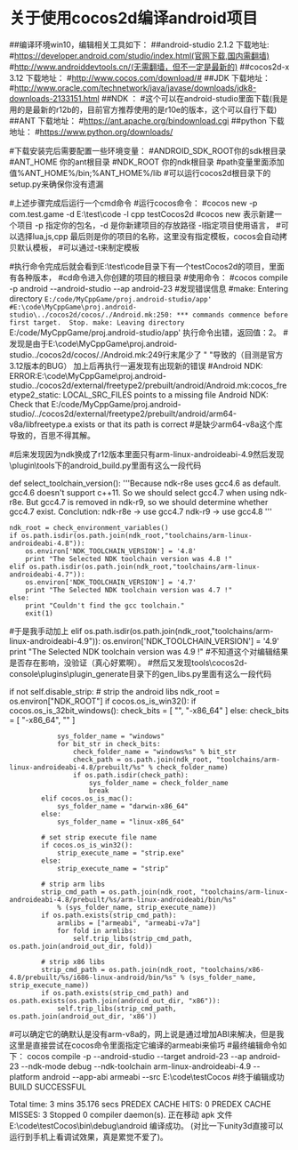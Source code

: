 # 关于使用cocos2d编译android项目
 ##编译环境win10，编辑相关工具如下：
 ##android-studio 2.1.2 下载地址:
  #https://developer.android.com/studio/index.html(官网下载,国内需翻墙)
  #http://www.androiddevtools.cn/(无需翻墙，但不一定是最新的)
##cocos2d-x 3.12 下载地址：
  #http://www.cocos.com/download/#
 ##JDK 下载地址：
  #http://www.oracle.com/technetwork/java/javase/downloads/jdk8-downloads-2133151.html
 ##NDK ：
  #这个可以在android-studio里面下载(我是用的是最新的r12b的，目前官方推荐使用的是r10e的版本，这个可以自行下载)
 ##ANT 下载地址：
  #https://ant.apache.org/bindownload.cgi
 ##python 下载地址：
   #https://www.python.org/downloads/
  
 #下载安装完后需要配置一些环境变量：
 #ANDROID_SDK_ROOT你的sdk根目录
 #ANT_HOME 你的ant根目录
 #NDK_ROOT 你的ndk根目录
 #path变量里面添加值%ANT_HOME%/bin;%ANT_HOME%/lib
 #可以运行cocos2d根目录下的setup.py来确保你没有遗漏
 
 #上述步骤完成后运行一个cmd命令
  #运行cocos命令：
   #cocos new -p com.test.game -d E:\test\code -l cpp testCocos2d
   #cocos new 表示新建一个项目 -p 指定你的包名，-d 是你新建项目的存放路径 -l指定项目使用语言，
  #可以选择lua,js,cpp 最后则是你的项目的名称，这里没有指定模板，cocos会自动拷贝默认模板，
  #可以通过-t来制定模板
 
 #执行命令完成后就会看到E:\test\code目录下有一个testCocos2d的项目，里面有各种版本，
 #cd命令进入你创建的项目的根目录
 #使用命令：
 #cocos compile -p android --android-studio --ap android-23
 #发现错误信息
 #make: Entering directory `E:/code/MyCppGame/proj.android-studio/app'
 #E:\code\MyCppGame\proj.android-studio\../cocos2d/cocos/./Android.mk:250: *** commands commence before first target.  Stop.
 make: Leaving directory `E:/code/MyCppGame/proj.android-studio/app'
执行命令出错，返回值：2。
#发现是由于E:\code\MyCppGame\proj.android-studio\../cocos2d/cocos/./Android.mk:249行末尾少了 " \"导致的（目测是官方3.12版本的BUG）
加上后再执行一遍发现有出现新的错误
#Android NDK: ERROR:E:\code\MyCppGame\proj.android-studio\../cocos2d/external/freetype2/prebuilt/android/Android.mk:cocos_freetype2_static: LOCAL_SRC_FILES points to a missing file
Android NDK: Check that E:/code/MyCppGame/proj.android-studio/../cocos2d/external/freetype2/prebuilt/android/arm64-v8a/libfreetype.a exists  or that its path is correct
 #是缺少arm64-v8a这个库导致的，百思不得其解。
 
 #后来发现因为ndk换成了r12版本里面只有arm-linux-androideabi-4.9然后发现\plugin\tools下的android_build.py里面有这么一段代码
 
 def select_toolchain_version():
    '''Because ndk-r8e uses gcc4.6 as default. gcc4.6 doesn't support c++11. So we should select gcc4.7 when
    using ndk-r8e. But gcc4.7 is removed in ndk-r9, so we should determine whether gcc4.7 exist.
    Conclution:
    ndk-r8e  -> use gcc4.7
    ndk-r9   -> use gcc4.8
    '''

    ndk_root = check_environment_variables()
    if os.path.isdir(os.path.join(ndk_root,"toolchains/arm-linux-androideabi-4.8")):
        os.environ['NDK_TOOLCHAIN_VERSION'] = '4.8'
        print "The Selected NDK toolchain version was 4.8 !"
    elif os.path.isdir(os.path.join(ndk_root,"toolchains/arm-linux-androideabi-4.7")):
        os.environ['NDK_TOOLCHAIN_VERSION'] = '4.7'
        print "The Selected NDK toolchain version was 4.7 !"
    else:
        print "Couldn't find the gcc toolchain."
        exit(1)
 #于是我手动加上
elif os.path.isdir(os.path.join(ndk_root,"toolchains/arm-linux-androideabi-4.9")):
        os.environ['NDK_TOOLCHAIN_VERSION'] = '4.9'
        print "The Selected NDK toolchain version was 4.9 !"
#不知道这个对编辑结果是否存在影响，没验证（真心好累啊）。
#然后又发现tools\cocos2d-console\plugins\plugin_generate目录下的gen_libs.py里面有这么一段代码

  if not self.disable_strip:
            # strip the android libs
            ndk_root = os.environ["NDK_ROOT"]
            if cocos.os_is_win32():
                if cocos.os_is_32bit_windows():
                    check_bits = [ "", "-x86_64" ]
                else:
                    check_bits = [ "-x86_64", "" ]

                sys_folder_name = "windows"
                for bit_str in check_bits:
                    check_folder_name = "windows%s" % bit_str
                    check_path = os.path.join(ndk_root, "toolchains/arm-linux-androideabi-4.8/prebuilt/%s" % check_folder_name)
                    if os.path.isdir(check_path):
                        sys_folder_name = check_folder_name
                        break
            elif cocos.os_is_mac():
                sys_folder_name = "darwin-x86_64"
            else:
                sys_folder_name = "linux-x86_64"

            # set strip execute file name
            if cocos.os_is_win32():
                strip_execute_name = "strip.exe"
            else:
                strip_execute_name = "strip"

            # strip arm libs
            strip_cmd_path = os.path.join(ndk_root, "toolchains/arm-linux-androideabi-4.8/prebuilt/%s/arm-linux-androideabi/bin/%s"
                % (sys_folder_name, strip_execute_name))
            if os.path.exists(strip_cmd_path):
                armlibs = ["armeabi", "armeabi-v7a"]
                for fold in armlibs:
                    self.trip_libs(strip_cmd_path, os.path.join(android_out_dir, fold))

            # strip x86 libs
            strip_cmd_path = os.path.join(ndk_root, "toolchains/x86-4.8/prebuilt/%s/i686-linux-android/bin/%s" % (sys_folder_name, strip_execute_name))
            if os.path.exists(strip_cmd_path) and os.path.exists(os.path.join(android_out_dir, "x86")):
                self.trip_libs(strip_cmd_path, os.path.join(android_out_dir, 'x86'))

#可以确定它的确默认是没有arm-v8a的，网上说是通过增加ABI来解决，但是我这里是直接尝试在cocos命令里面指定它编译的armeabi来偷巧
#最终编辑命令如下：
cocos compile -p --android-studio --target android-23 --ap android-23 --ndk-mode debug --ndk-toolchain arm-linux-androideabi-4.9 --platform android --app-abi armeabi --src E:\code\testCocos
#终于编辑成功
BUILD SUCCESSFUL

Total time: 3 mins 35.176 secs
PREDEX CACHE HITS:   0
PREDEX CACHE MISSES: 3
Stopped 0 compiler daemon(s).
正在移动 apk 文件 E:\code\testCocos\bin\debug\android
编译成功。
(对比一下unity3d直接可以运行到手机上看调试效果，真是累觉不爱了)。
